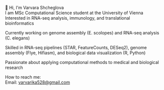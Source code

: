 👋 Hi, I'm Varvara Shcheglova
<br>
I am MSc Computational Science student at the University of Vienna
<br>
Interested in RNA-seq analysis, immunology, and translational bioinformatics

Currently working on genome assembly (E. scolopes) and RNA-seq analysis (C. elegans)

Skilled in RNA-seq pipelines (STAR, FeatureCounts, DESeq2), genome assembly (Flye, Hifiasm), and biological data visualization (R, Python)

Passionate about applying computational methods to medical and biological research

How to reach me:
<br>
Email: varvarika528@gmail.com
